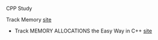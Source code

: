 CPP Study

Track Memory [site](https://github.com/welcomehyunseo/cpp-study/tree/track-memory) 
* Track MEMORY ALLOCATIONS the Easy Way in C++ [site](https://www.youtube.com/watch?v=sLlGEUO_EGE&t=381)